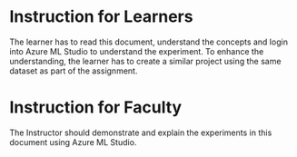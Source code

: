 # Instruction for Learners
The learner has to read this document, understand the concepts and login into Azure ML Studio to understand the experiment.
To enhance the understanding, the learner has to create a similar project using the same dataset as part of the assignment.

# Instruction for Faculty
The Instructor should demonstrate and explain the experiments in this document using Azure ML Studio.

